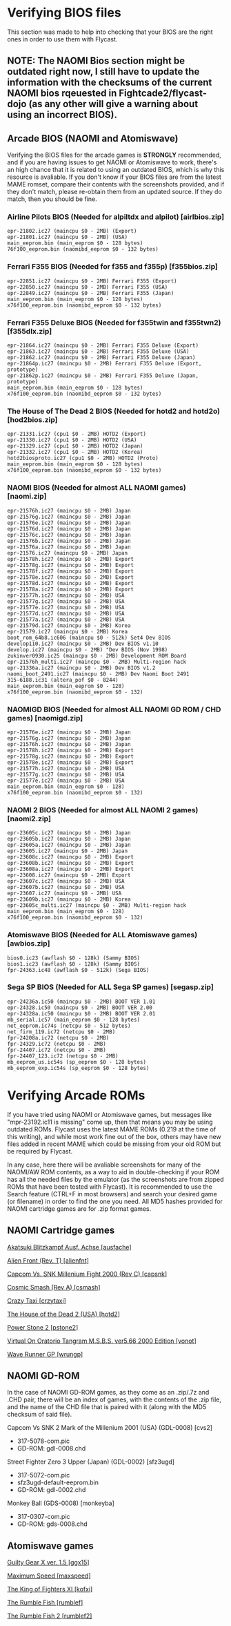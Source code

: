 # Verifying BIOS files
This section was made to help into checking that your BIOS are the right ones in order to use them with Flycast.
## **NOTE: The NAOMI Bios section might be outdated right now, I still have to update the information with the checksums of the current NAOMI bios rqeuested in Fightcade2/flycast-dojo (as any other will give a warning about using an incorrect BIOS).**

## Arcade BIOS (NAOMI and Atomiswave)
Verifying the BIOS files for the arcade games is **STRONGLY** recommended, and if you are having issues to get NAOMI or Atomiswave to work, there's an high chance that it is related to using an outdated BIOS, which is why this resource is avaliable. If you don't know if your BIOS files are from the latest MAME romset, compare their contents with the screenshots provided, and if they don't match, please re-obtain them from an updated source. If they do match, then you should be fine.

### Airline Pilots BIOS (Needed for alpiltdx and alpilot) [airlbios.zip]
```
epr-21802.ic27 (maincpu $0 - 2MB) (Export)
epr-21801.ic27 (maincpu $0 - 2MB) (USA)
main_eeprom.bin (main_eeprom $0 - 128 bytes)
76f100_eeprom.bin (naomibd_eeprom $0 - 132 bytes)
```

### Ferrari F355 BIOS (Needed for f355 and f355p) [f355bios.zip]
```
epr-22851.ic27 (maincpu $0 - 2MB) Ferrari F355 (Export)
epr-22850.ic27 (maincpu $0 - 2MB) Ferrari F355 (USA)
epr-22849.ic27 (maincpu $0 - 2MB) Ferrari F355 (Japan)
main_eeprom.bin (main_eeprom $0 - 128 bytes)
x76f100_eeprom.bin (naomibd_eeprom $0 - 132 bytes)
```
### Ferrari F355 Deluxe BIOS (Needed for f355twin and f355twn2) [f355dlx.zip]
```
epr-21864.ic27 (maincpu $0 - 2MB) Ferrari F355 Deluxe (Export)
epr-21863.ic27 (maincpu $0 - 2MB) Ferrari F355 Deluxe (USA)
epr-21862.ic27 (maincpu $0 - 2MB) Ferrari F355 Deluxe (Japan)
epr-21864p.ic27 (maincpu $0 - 2MB) Ferrari F355 Deluxe (Export, prototype)
epr-21862p.ic27 (maincpu $0 - 2MB) Ferrari F355 Deluxe (Japan, prototype)
main_eeprom.bin (main_eeprom $0 - 128 bytes)
x76f100_eeprom.bin (naomibd_eeprom $0 - 132 bytes)
```


### The House of The Dead 2 BIOS (Needed for hotd2 and hotd2o) [hod2bios.zip]
```
epr-21331.ic27 (cpu1 $0 - 2MB) HOTD2 (Export)
epr-21330.ic27 (cpu1 $0 - 2MB) HOTD2 (USA)
epr-21329.ic27 (cpu1 $0 - 2MB) HOTD2 (Japan)
epr-21332.ic27 (cpu1 $0 - 2MB) HOTD2 (Korea)
hotd2biosproto.ic27 (cpu1 $0 - 2MB) HOTD2 (Proto)
main_eeprom.bin (main_eeprom $0 - 128 bytes)
x76f100_eeprom.bin (naomibd_eeprom $0 - 132 bytes)
```

### NAOMI BIOS (Needed for almost ALL NAOMI games) [naomi.zip]
```
epr-21576h.ic27 (maincpu $0 - 2MB) Japan
epr-21576g.ic27 (maincpu $0 - 2MB) Japan
epr-21576e.ic27 (maincpu $0 - 2MB) Japan
epr-21576d.ic27 (maincpu $0 - 2MB) Japan
epr-21576c.ic27 (maincpu $0 - 2MB) Japan
epr-21576b.ic27 (maincpu $0 - 2MB) Japan
epr-21576a.ic27 (maincpu $0 - 2MB) Japan
epr-21576.ic27 (maincpu $0 - 2MB) Japan
epr-21578h.ic27 (maincpu $0 - 2MB) Export
epr-21578g.ic27 (maincpu $0 - 2MB) Export
epr-21578f.ic27 (maincpu $0 - 2MB) Export
epr-21578e.ic27 (maincpu $0 - 2MB) Export
epr-21578d.ic27 (maincpu $0 - 2MB) Export
epr-21578a.ic27 (maincpu $0 - 2MB) Export
epr-21577h.ic27 (maincpu $0 - 2MB) USA
epr-21577g.ic27 (maincpu $0 - 2MB) USA
epr-21577e.ic27 (maincpu $0 - 2MB) USA
epr-21577d.ic27 (maincpu $0 - 2MB) USA
epr-21577a.ic27 (maincpu $0 - 2MB) USA
epr-21579d.ic27 (maincpu $0 - 2MB) Korea
epr-21579.ic27 (maincpu $0 - 2MB) Korea
boot_rom_64b8.ic606 (maincpu $0 - 512k) Set4 Dev BIOS
develop110.ic27 (maincpu $0 - 2MB) Dev BIOS v1.10
develop.ic27 (maincpu $0 - 2MB) "Dev BIOS (Nov 1998)
zukinver0930.ic25 (maincpu $0 - 2MB) Development ROM Board
epr-21576h_multi.ic27 (maincpu $0 - 2MB) Multi-region hack
epr-21336a.ic27 (maincpu $0 - 2MB) Dev BIOS v1.2
naomi_boot_2491.ic27 (maincpu $0 - 2MB) Dev Naomi Boot 2491
315-6188.ic31 (altera_pof $0 - 8244)
main_eeprom.bin (main_eeprom $0 - 128)
x76f100_eeprom.bin (naomibd_eeprom $0 - 132)
```

### NAOMIGD BIOS (Needed for almost ALL NAOMI GD ROM / CHD games) [naomigd.zip]
```
epr-21576e.ic27 (maincpu $0 - 2MB) Japan
epr-21576g.ic27 (maincpu $0 - 2MB) Japan
epr-21576h.ic27 (maincpu $0 - 2MB) Japan
epr-21578h.ic27 (maincpu $0 - 2MB) Export
epr-21578g.ic27 (maincpu $0 - 2MB) Export
epr-21578e.ic27 (maincpu $0 - 2MB) Export
epr-21577h.ic27 (maincpu $0 - 2MB) USA
epr-21577g.ic27 (maincpu $0 - 2MB) USA
epr-21577e.ic27 (maincpu $0 - 2MB) USA
main_eeprom.bin (main_eeprom $0 - 128)
x76f100_eeprom.bin (naomibd_eeprom $0 - 132)
```

### NAOMI 2 BIOS (Needed for almost ALL NAOMI 2 games) [naomi2.zip]
```
epr-23605c.ic27 (maincpu $0 - 2MB) Japan
epr-23605b.ic27 (maincpu $0 - 2MB) Japan
epr-23605a.ic27 (maincpu $0 - 2MB) Japan
epr-23605.ic27 (maincpu $0 - 2MB) Japan
epr-23608c.ic27 (maincpu $0 - 2MB) Export
epr-23608b.ic27 (maincpu $0 - 2MB) Export
epr-23608a.ic27 (maincpu $0 - 2MB) Export
epr-23608.ic27 (maincpu $0 - 2MB) Export
epr-23607c.ic27 (maincpu $0 - 2MB) USA
epr-23607b.ic27 (maincpu $0 - 2MB) USA
epr-23607.ic27 (maincpu $0 - 2MB) USA
epr-23609b.ic27 (maincpu $0 - 2MB) Korea
epr-23605c_multi.ic27 (maincpu $0 - 2MB) Multi-region hack
main_eeprom.bin (main_eeprom $0 - 128)
x76f100_eeprom.bin (naomibd_eeprom $0 - 132)
```    

### Atomiswave BIOS (Needed for ALL Atomiswave games) [awbios.zip]
```
bios0.ic23 (awflash $0 - 128k) (Sammy BIOS)
bios1.ic23 (awflash $0 - 128k) (Sammy BIOS)
fpr-24363.ic48 (awflash $0 - 512k) (Sega BIOS)
```

### Sega SP BIOS (Needed for ALL Sega SP games) [segasp.zip]
```
epr-24236a.ic50 (maincpu $0 - 2MB) BOOT VER 1.01
epr-24328.ic50 (maincpu $0 - 2MB) BOOT VER 2.00
epr-24328a.ic50 (maincpu $0 - 2MB) BOOT VER 2.01
mb_serial.ic57 (main_eeprom $0 - 128 bytes)
net_eeprom.ic74s (netcpu $0 - 512 bytes)
net_firm_119.ic72 (netcpu $0 - 2MB)
fpr-24208a.ic72 (netcpu $0 - 2MB)
fpr-24329.ic72 (netcpu $0 - 2MB)
fpr-24407.ic72 (netcpu $0 - 2MB)
fpr-24407_123.ic72 (netcpu $0 - 2MB)
mb_eeprom_us.ic54s (sp_eeprom $0 - 128 bytes)
mb_eeprom_exp.ic54s (sp_eeprom $0 - 128 bytes)
```

# Verifying Arcade ROMs
If you have tried using NAOMI or Atomiswave games, but messages like "mpr-23192.ic11 is missing" come up, then that means you may be using outdated ROMs. Flycast uses the latest MAME ROMs (0.219 at the time of this writing), and while most work fine out of the box, others may have new files added in recent MAME which could be missing from your old ROM but be required by Flycast.

In any case, here there will be avaliable screenshots for many of the NAOMI/AW ROM contents, as a way to aid in double-checking if your ROM has all the needed files by the emulator (as the screenshots are from zipped ROMs that have been tested with Flycast). It is recommended to use the Search feature (CTRL+F in most browsers) and search your desired game (or filename) in order to find the one you need. All MD5 hashes provided for NAOMI cartridge games are for .zip format games.

## NAOMI Cartridge games
[Akatsuki Blitzkampf Ausf. Achse [ausfache]](https://github.com/TheArcadeStriker/flycast-wiki/blob/master/images/romcaptures/ausfache.PNG)

[Alien Front (Rev. T) [alienfnt]](https://github.com/TheArcadeStriker/flycast-wiki/blob/master/images/romcaptures/alienfnt.PNG)

[Capcom Vs. SNK Millenium Fight 2000 (Rev C) [capsnk]](https://github.com/TheArcadeStriker/flycast-wiki/blob/master/images/romcaptures/capsnk.PNG)

[Cosmic Smash (Rev A) [csmash]](https://github.com/TheArcadeStriker/flycast-wiki/blob/master/images/romcaptures/csmash.PNG)

[Crazy Taxi [crzytaxi]](https://github.com/TheArcadeStriker/flycast-wiki/blob/master/images/romcaptures/crzytaxi.PNG)

[The House of the Dead 2 (USA) [hotd2]](https://github.com/TheArcadeStriker/flycast-wiki/blob/master/images/romcaptures/hotd2.PNG)

[Power Stone 2 [pstone2]](https://github.com/TheArcadeStriker/flycast-wiki/blob/master/images/romcaptures/pstone2.PNG)

[Virtual On Oratorio Tangram M.S.B.S. ver5.66 2000 Edition [vonot]](https://github.com/TheArcadeStriker/flycast-wiki/blob/master/images/romcaptures/vonot.PNG)

[Wave Runner GP [wrungp]](https://github.com/TheArcadeStriker/flycast-wiki/blob/master/images/romcaptures/wrungp.PNG)

## NAOMI GD-ROM
In the case of NAOMI GD-ROM games, as they come as an .zip/.7z and .CHD pair, there will be an index of games, with the contents of the .zip file, and the name of the CHD file that is paired with it (along with the MD5 checksum of said file).

Capcom Vs SNK 2 Mark of the Millenium 2001 (USA) (GDL-0008) [cvs2]
* 317-5078-com.pic
* GD-ROM: gdl-0008.chd

Street Fighter Zero 3 Upper (Japan) (GDL-0002) [sfz3ugd]
* 317-5072-com.pic
* sfz3ugd-default-eeprom.bin
* GD-ROM: gdl-0002.chd

Monkey Ball (GDS-0008) [monkeyba]
* 317-0307-com.pic
* GD-ROM: gds-0008.chd

## Atomiswave games
[Guilty Gear X ver. 1.5 [ggx15]](https://github.com/TheArcadeStriker/flycast-wiki/blob/master/images/romcaptures/atomiswave/ggx15.PNG)

[Maximum Speed [maxspeed]](https://github.com/TheArcadeStriker/flycast-wiki/blob/master/images/romcaptures/atomiswave/Maximum%20Speed.PNG)

[The King of Fighters XI [kofxi]](https://github.com/TheArcadeStriker/flycast-wiki/blob/master/images/romcaptures/atomiswave/kofxi.PNG)

[The Rumble Fish [rumblef]](https://github.com/TheArcadeStriker/flycast-wiki/blob/master/images/romcaptures/atomiswave/rumblef.PNG)

[The Rumble Fish 2 [rumblef2]](https://github.com/TheArcadeStriker/flycast-wiki/blob/master/images/romcaptures/atomiswave/rumblef2.PNG)
